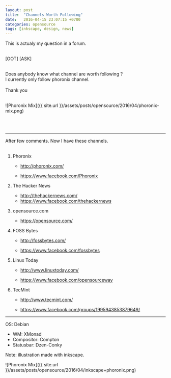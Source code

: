 ```yaml
---
layout: post
title:  "Channels Worth Following"
date:   2016-04-15 23:07:15 +0700
categories: opensource
tags: [inkscape, design, news]
---
```


This is actualy my question in a forum.<br/><br/>

[OOT] [ASK]<br/><br/>

Does anybody know what channel are worth following ?<br/>
I currently only follow phoronix channel.<br/><br/>
Thank you<br/><br/>

![Phoronix Mix]({{ site.url }}/assets/posts/opensource/2016/04/phoronix-mix.png)

<br/><br/>

* * *


After few comments. Now I have these channels.<br/><br/>

1. Phoronix

	* <http://phoronix.com/>

	* <https://www.facebook.com/Phoronix>

2. The Hacker News

	* <http://thehackernews.com/>
	* <https://www.facebook.com/thehackernews>

3. opensource.com

	* <https://opensource.com/>

4. FOSS Bytes

	* <http://fossbytes.com/>

	* <https://www.facebook.com/fossbytes>

5. Linux Today

	* <http://www.linuxtoday.com/>

	* <https://www.facebook.com/opensourceway>

6. TecMint

	* <http://www.tecmint.com/>

	* <https://www.facebook.com/groups/1995943853879649/>

* * *

OS: Debian<br/>
+ WM: XMonad<br/>
+ Compositor: Compton<br/>
+ Statusbar: Dzen-Conky<br/>

Note: illustration made with inkscape.

![Phoronix Mix]({{ site.url }}/assets/posts/opensource/2016/04/inkscape+phoronix.png)
